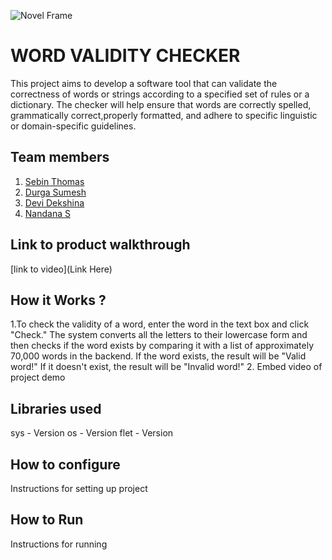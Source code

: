 
![Novel Frame](https://github.com/TH-Activities/saturday-hack-night-template/assets/90635335/4c26e8ac-2dd1-4d75-8e1a-9f7585e3b381)


#  WORD VALIDITY CHECKER
This project aims to develop a software tool that can validate the correctness of words or strings according to a specified set of rules or a dictionary. The checker will help ensure that words are correctly spelled, grammatically correct,properly formatted, and adhere to specific linguistic or domain-specific guidelines.
## Team members
1. [Sebin Thomas](https://github.com/Abyssalwolf)
2. [Durga Sumesh](https://github.com/aaagrud)
3. [Devi Dekshina](https://github.com/ddekshina)
4. [Nandana S](https://github.com/CaptainSparrow2003)
## Link to product walkthrough
[link to video](Link Here)
## How it Works ?
1.To check the validity of a word, enter the word in the text box and click "Check." The system converts all the letters to their lowercase form and then checks if the word exists by comparing it with a list of approximately 70,000 words in the backend. If the word exists, the result will be "Valid word!" If it doesn't exist, the result will be "Invalid word!"
2. Embed video of project demo
## Libraries used
   sys - Version
   os - Version
   flet - Version
## How to configure
Instructions for setting up project
## How to Run
Instructions for running
